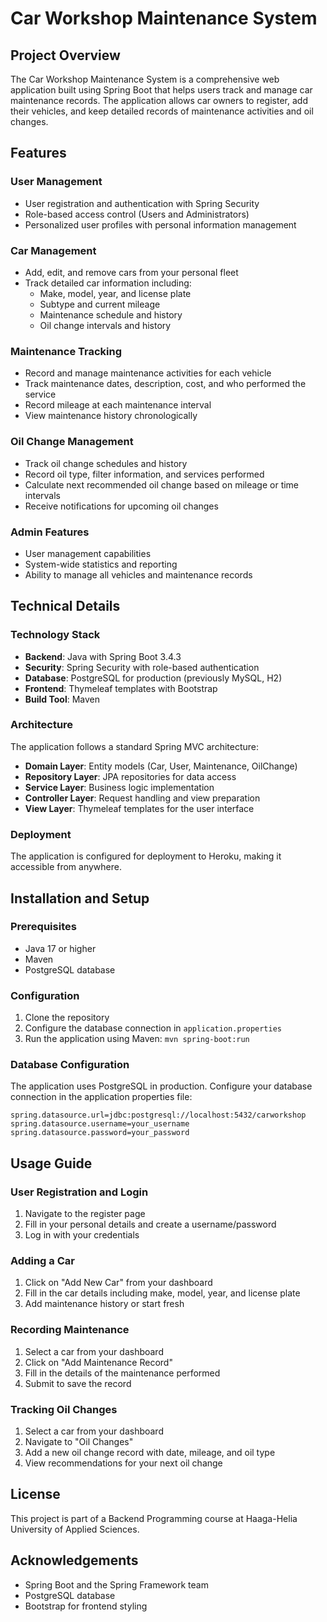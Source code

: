 # Car Workshop Maintenance System

## Project Overview
The Car Workshop Maintenance System is a comprehensive web application built using Spring Boot that helps users track and manage car maintenance records. The application allows car owners to register, add their vehicles, and keep detailed records of maintenance activities and oil changes.

## Features

### User Management
- User registration and authentication with Spring Security
- Role-based access control (Users and Administrators)
- Personalized user profiles with personal information management

### Car Management
- Add, edit, and remove cars from your personal fleet
- Track detailed car information including:
  - Make, model, year, and license plate
  - Subtype and current mileage
  - Maintenance schedule and history
  - Oil change intervals and history

### Maintenance Tracking
- Record and manage maintenance activities for each vehicle
- Track maintenance dates, description, cost, and who performed the service
- Record mileage at each maintenance interval
- View maintenance history chronologically

### Oil Change Management
- Track oil change schedules and history
- Record oil type, filter information, and services performed
- Calculate next recommended oil change based on mileage or time intervals
- Receive notifications for upcoming oil changes

### Admin Features
- User management capabilities
- System-wide statistics and reporting
- Ability to manage all vehicles and maintenance records

## Technical Details

### Technology Stack
- **Backend**: Java with Spring Boot 3.4.3
- **Security**: Spring Security with role-based authentication
- **Database**: PostgreSQL for production (previously MySQL, H2)
- **Frontend**: Thymeleaf templates with Bootstrap
- **Build Tool**: Maven

### Architecture
The application follows a standard Spring MVC architecture:
- **Domain Layer**: Entity models (Car, User, Maintenance, OilChange)
- **Repository Layer**: JPA repositories for data access
- **Service Layer**: Business logic implementation
- **Controller Layer**: Request handling and view preparation
- **View Layer**: Thymeleaf templates for the user interface

### Deployment
The application is configured for deployment to Heroku, making it accessible from anywhere.

## Installation and Setup

### Prerequisites
- Java 17 or higher
- Maven
- PostgreSQL database

### Configuration
1. Clone the repository
2. Configure the database connection in `application.properties`
3. Run the application using Maven: `mvn spring-boot:run`

### Database Configuration
The application uses PostgreSQL in production. Configure your database connection in the application properties file:

```properties
spring.datasource.url=jdbc:postgresql://localhost:5432/carworkshop
spring.datasource.username=your_username
spring.datasource.password=your_password
```

## Usage Guide

### User Registration and Login
1. Navigate to the register page
2. Fill in your personal details and create a username/password
3. Log in with your credentials

### Adding a Car
1. Click on "Add New Car" from your dashboard
2. Fill in the car details including make, model, year, and license plate
3. Add maintenance history or start fresh

### Recording Maintenance
1. Select a car from your dashboard
2. Click on "Add Maintenance Record"
3. Fill in the details of the maintenance performed
4. Submit to save the record

### Tracking Oil Changes
1. Select a car from your dashboard
2. Navigate to "Oil Changes"
3. Add a new oil change record with date, mileage, and oil type
4. View recommendations for your next oil change

## License
This project is part of a Backend Programming course at Haaga-Helia University of Applied Sciences.

## Acknowledgements
- Spring Boot and the Spring Framework team
- PostgreSQL database
- Bootstrap for frontend styling
